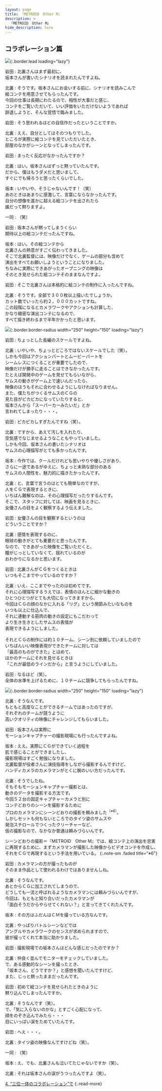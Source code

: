 ```yaml
---
layout: page
title: 『METROID　Other M』
description: >
  『METROID　Other M』
hide_description: ture
---
```


## コラボレーション篇

![](/interviews/jp/wii/r3oj/vol1/img/mainvisual3.jpg){:.border.lead loading="lazy"}

岩田
: 北裏さんはまず最初に、<br>坂本さんが書いたシナリオを読まれたんですよね。

北裏
: そうです。坂本さんにお会いする前に、シナリオを読みこんで<br>絵コンテを用意させてもらったんです。<br>今回の仕事は長期にわたるので、相性が大事だと感じ、<br>コンテをご覧いただいて、いい評価をいただけないようであれば<br>辞退しようと、そんな覚悟で臨みました。

岩田
: そう思われるほどの自信作だったということですか。

北裏
: ええ、自分としてはそのつもりでした。<br>ところが実際に絵コンテを見ていただいたとき、<br>部屋のなかがシーンとなってしまったんです。

岩田
: まったく反応がなかったんですか？

北裏
: はい。坂本さんはずっと黙っていたんです。<br>だから、僕はもうダメだと思いまして、<br>すぐにでも帰ろうと思ったくらいでした。

坂本
: いやいや、そうじゃないんです！（笑）<br>あのときはあまりに感激して、言葉にならなかったんです。<br>自分の想像を遙かに超える絵コンテを出されたら<br>誰だって黙りますよ。

一同
: （笑）

岩田
: 坂本さんが黙ってしまうくらい<br>期待以上の絵コンテだったんですね。

坂本
: はい。その絵コンテから<br>北裏さんの熱意がすごく伝わってきました。<br>そこで北裏監督には、映像だけでなく、ゲームの部分も含めて<br>演出をすべてお願いしようということになりました。<br>ちなみに実際にできあがったオープニングの映像は<br>そのとき見せられた絵コンテそのままなんですよ。

岩田
: そこで北裏さんは本格的に絵コンテの制作に入ったんですね。

北裏
: そうです。全部で３００枚以上描いたでしょうか。<br>カット数でいったら約２，０００カットですね。<br>この段階になるとカメラワークやアクションも計算した、<br>かなり緻密な演出コンテになるので、<br>すべて描き終わるまで半年かかったと思います。

![](/interviews/jp/wii/r3oj/vol1/img/photo08.jpg){:.border.border-radius width="250" height="150" loading="lazy"}

岩田
: ちょっとした長編のスケールですよね。

北裏
: いやいや、ちょっとどころではないスケールでした（笑）。<br>しかも今回はアクションパートとムービーパートを<br>シームレスにつくることが重要でしたので、<br>映像だけが勝手に走ることはできなかったんです。<br>たとえば開発中のゲームを見せてもらいながら、<br>サムスの動きがゲーム上で速いんだったら、<br>映像のほうもそれに合わせるようにしなければなりません。<br>また、僕たちがつくるサムスのＣＧの<br>見た目がビカビカになっていたりすると、<br>坂本さんから「スーパーカーみたいだ」とか<br>言われてしまったり・・・。

岩田
: ピカピカしすぎたんですね（笑）。

北裏
: ですから、あえて汚しを入れたり、<br>空気感でなじませるようなこともやっていました。<br>しかも今回、坂本さんの書いたシナリオは<br>サムスの心理描写がとても多かったんです。

坂本
: 今作では、クールだけれども思いやりや優しさがあり、<br>さらに一途であるがゆえに、ちょっと未熟な部分のある<br>サムスの人間性を、魅力的に描きたかったんです。

北裏
: と、言葉で言うのはとても簡単なのですが、<br>人をＣＧで表現するときに、<br>いちばん難解なのは、その心理描写だったりするんです。<br>そこで、スタッフに対しては、映画を見るときに、<br>女優さんの目をよく観察するよう伝えました。

岩田
: 女優さんの目を観察するというのは<br>どういうことですか？

北裏
: 感情を表現するのに、<br>眼球の動きがとても重要だと思ったんです。<br>なので、できあがった映像をご覧いただくと、<br>瞳がじっとしていなくて、揺れているのが<br>おわかりになるかと思います。

岩田
: 北裏さんがＣＧをつくるときは<br>いつもそこまでやっているのですか？

北裏
: いえ、ここまでやったのは初めてです。<br>それに心理描写するうえでは、表情のほんとに細かな動きの<br>ひとつひとつがとても大切になってきますから、<br>今回はＣＧの顔のなかに入れる「リグ」という関節みたいなものを<br>いつも以上に仕込んで、<br>それに連動する筋肉の動きの設定にもこだわって<br>より生き生きとしたサムスの表情が<br>表現できるようにしました。<br><br>それとＣＧの制作には約１０チーム、シーン別に依頼していましたので<br>いちばんいい映像表現ができたチームに対しては<br>「最高のものができた」とほめて、<br>ほかのチームにそれを見せるときは<br>「これが最低のラインだから」と言うようにしていました。

岩田
: なるほど（笑）。<br>全体の水準を上げるために、１０チームに競争してもらったんですね。

![](/interviews/jp/wii/r3oj/vol1/img/photo09.jpg){:.border.border-radius width="250" height="150" loading="lazy"}

北裏
: そうなんです。<br>もともと高度なことができるチームではあったのですが、<br>それぞれのチームが競うように<br>高いクオリティの映像にチャレンジしてもらいました。

岩田
: 坂本さんは実際に<br>モーションキャプチャーの撮影現場にも行ったんですよね。

坂本
: ええ。実際にＣＧができていく過程を<br>肌で感じることができましたし、<br>撮影現場はすごく勉強になりました。<br>北裏監督が役者さんに演技指導をしながら撮影するんですけど、<br>ハンディカメラのカメラマンがとくに腕のいい方だったんです。

北裏
: そうでしたね。<br>そもそもモーションキャプチャー撮影とは、<br>動きのデータを撮影する方法です。<br>今回５２台の固定キャプチャーカメラと別に<br>コンテどおりのシーンを撮影するために<br>プロのカメラマンにシーンどおりの撮影を頼みました<sup>（※6）</sup>。<br>しかしセットも何もないところでのタイツ姿のサムスや<br>発泡スチロールでつくったクリーチャーなど、<br>仮の撮影なので、なかなか普通は頼みづらいんです。

シーンどおりの撮影＝『METROID　Other M』では、絵コンテ上の演出を忠実に再現するために、まずカメラマンが撮影した映像からビデオコンテを作成し、それをＣＧで再現するという手法を用いている。
{:.note-sm .faded title="※6"}

岩田
: カメラマンの方が撮ったものが<br>そのまま作品として使われるわけではありませんしね。

北裏
: そうなんです。<br>あとからＣＧに加工されてしまうので、<br>どうしても一流と呼ばれるようなカメラマンには頼みづらいんですが、<br>今回は、もともと知り合いだったカメラマンが<br>「面白そうだからやらせてくれない？」と言ってきてくれたんです。

坂本
: その方はふだんはＣＭを撮っている方なんです。

北裏
: やっぱりバトルシーンなどでは<br>アングルやカメラワークのセンスが求められますので、<br>彼が撮ってくれて本当に助かりました。

岩田
: 撮影現場での坂本さんはどんな感じだったのですか？

北裏
: 仲良く並んでモニターをチェックしていました。<br>で、ある感動的なシーンを撮ったとき、<br>「坂本さん、どうですか？」と感想を聞いたんですけど、<br>また、じっと黙ったままだったんです。

岩田
: 初めて絵コンテを見せられたときのように<br>黙り込んでしまったんですか。

北裏
: そうなんです（笑）。<br>で、「気に入らないのかな」とすごく心配になって、<br>顔をのぞき込んでみたら・・・<br>目にいっぱい涙をためていたんです。

岩田
: へえ・・・。

北裏
: タイツ姿の映像なんですけどね（笑）。

一同
: （笑）

坂本
: え、でも、北裏さんも泣いてたじゃないですか（笑）。

北裏
: それは坂本さんの涙がうつったんですよ（笑）。

[4. “三位一体のコラボレーション”で](4.md)
{:.read-more}

